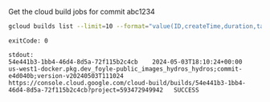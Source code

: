 Get the cloud build jobs for commit abc1234
```bash
gcloud builds list --limit=10 --format="value(ID,createTime,duration,tags,logUrl,status)" --project=foyle-public --filter="tags:commit-abc1234"
```
```output
exitCode: 0
```
```output
stdout:
54e441b3-1bb4-46d4-8d5a-72f115b2c4cb	2024-05-03T18:10:24+00:00		us-west1-docker.pkg.dev_foyle-public_images_hydros_hydros;commit-e4d040b;version-v20240503T111024	https://console.cloud.google.com/cloud-build/builds/54e441b3-1bb4-46d4-8d5a-72f115b2c4cb?project=593472949942	SUCCESS
```
